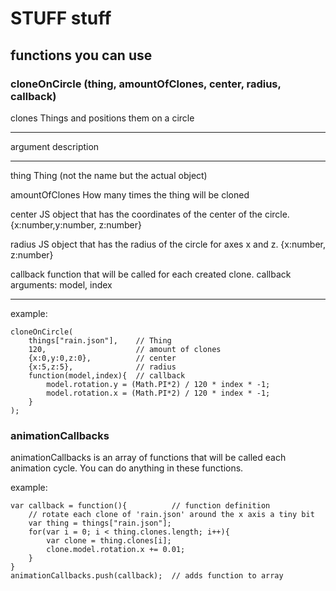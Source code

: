STUFF stuff
===========

functions you can use
---------------------

### cloneOnCircle (thing, amountOfClones, center, radius, callback) ###

clones Things and positions them on a circle

--------------	---------------------
argument  		description
--------------	---------------------
thing       	Thing (not the name
				but the actual 
				object)

amountOfClones  How many times the 
				thing will be cloned

center       	JS object that has 
				the coordinates of the
				center of the circle.
				{x:number,y:number,
				z:number}

radius       	JS object that has 
				the radius of the 
				circle for axes x 
				and z.
				{x:number, z:number}

callback     	function that will be
				called for each created
				clone.
				callback arguments:
				model, index
--------------	----------------------

example:
~~~
cloneOnCircle(
	things["rain.json"],	// Thing
	120,					// amount of clones
	{x:0,y:0,z:0},			// center
	{x:5,z:5},				// radius
	function(model,index){	// callback
	    model.rotation.y = (Math.PI*2) / 120 * index * -1;
	    model.rotation.x = (Math.PI*2) / 120 * index * -1;
	}
);
~~~


### animationCallbacks ###

animationCallbacks is an array of functions that will be called
each animation cycle. You can do anything in these functions.

example:
~~~
var callback = function(){			// function definition
	// rotate each clone of 'rain.json' around the x axis a tiny bit
    var thing = things["rain.json"];
    for(var i = 0; i < thing.clones.length; i++){
        var clone = thing.clones[i];
        clone.model.rotation.x += 0.01;
    }
}
animationCallbacks.push(callback);	// adds function to array
~~~